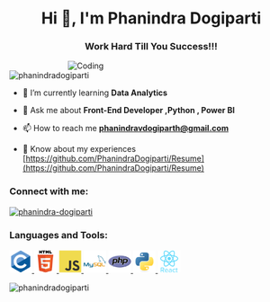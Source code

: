 <h1 align="center">Hi 👋, I'm Phanindra Dogiparti</h1>
<h3 align="center">Work Hard Till You Success!!!</h3>
<img align="right"  alt="Coding" width="400" src="https://cdn.dribbble.com/users/2131993/screenshots/4948736/thoughtworks-gif_dribbble.gif">
<img align="right" >

<p align="left"> <img src="https://komarev.com/ghpvc/?username=phanindradogiparti&label=Profile%20views&color=0e75b6&style=flat" alt="phanindradogiparti" /> </p>

- 🌱 I’m currently learning **Data Analytics**

- 💬 Ask me about **Front-End Developer ,Python , Power BI**

- 📫 How to reach me **phanindravdogiparth@gmail.com**

- 📄 Know about my experiences [https://github.com/PhanindraDogiparti/Resume](https://github.com/PhanindraDogiparti/Resume)

<h3 align="left">Connect with me:</h3>
<p align="left">
<a href="https://linkedin.com/in/phanindra-dogiparti" target="blank"><img align="center" src="https://raw.githubusercontent.com/rahuldkjain/github-profile-readme-generator/master/src/images/icons/Social/linked-in-alt.svg" alt="phanindra-dogiparti" height="30" width="40" /></a>
</p>

<h3 align="left">Languages and Tools:</h3>
<p align="left"> <a href="https://www.cprogramming.com/" target="_blank" rel="noreferrer"> <img src="https://raw.githubusercontent.com/devicons/devicon/master/icons/c/c-original.svg" alt="c" width="40" height="40"/> </a> <a href="https://www.w3.org/html/" target="_blank" rel="noreferrer"> <img src="https://raw.githubusercontent.com/devicons/devicon/master/icons/html5/html5-original-wordmark.svg" alt="html5" width="40" height="40"/> </a> <a href="https://developer.mozilla.org/en-US/docs/Web/JavaScript" target="_blank" rel="noreferrer"> <img src="https://raw.githubusercontent.com/devicons/devicon/master/icons/javascript/javascript-original.svg" alt="javascript" width="40" height="40"/> </a> <a href="https://www.mysql.com/" target="_blank" rel="noreferrer"> <img src="https://raw.githubusercontent.com/devicons/devicon/master/icons/mysql/mysql-original-wordmark.svg" alt="mysql" width="40" height="40"/> </a> <a href="https://www.php.net" target="_blank" rel="noreferrer"> <img src="https://raw.githubusercontent.com/devicons/devicon/master/icons/php/php-original.svg" alt="php" width="40" height="40"/> </a> <a href="https://www.python.org" target="_blank" rel="noreferrer"> <img src="https://raw.githubusercontent.com/devicons/devicon/master/icons/python/python-original.svg" alt="python" width="40" height="40"/> </a> <a href="https://reactjs.org/" target="_blank" rel="noreferrer"> <img src="https://raw.githubusercontent.com/devicons/devicon/master/icons/react/react-original-wordmark.svg" alt="react" width="40" height="40"/> </a> </p>

<p><img align="center" src="https://github-readme-streak-stats.herokuapp.com/?user=phanindradogiparti&" alt="phanindradogiparti" /></p>

